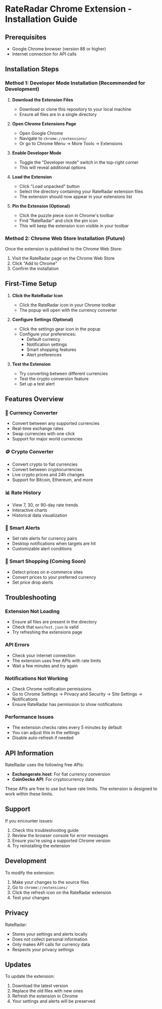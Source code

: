 # RateRadar Chrome Extension - Installation Guide

## Prerequisites
- Google Chrome browser (version 88 or higher)
- Internet connection for API calls

## Installation Steps

### Method 1: Developer Mode Installation (Recommended for Development)

1. **Download the Extension Files**
   - Download or clone this repository to your local machine
   - Ensure all files are in a single directory

2. **Open Chrome Extensions Page**
   - Open Google Chrome
   - Navigate to `chrome://extensions/`
   - Or go to Chrome Menu → More Tools → Extensions

3. **Enable Developer Mode**
   - Toggle the "Developer mode" switch in the top-right corner
   - This will reveal additional options

4. **Load the Extension**
   - Click "Load unpacked" button
   - Select the directory containing your RateRadar extension files
   - The extension should now appear in your extensions list

5. **Pin the Extension (Optional)**
   - Click the puzzle piece icon in Chrome's toolbar
   - Find "RateRadar" and click the pin icon
   - This will keep the extension icon visible in your toolbar

### Method 2: Chrome Web Store Installation (Future)

Once the extension is published to the Chrome Web Store:
1. Visit the RateRadar page on the Chrome Web Store
2. Click "Add to Chrome"
3. Confirm the installation

## First-Time Setup

1. **Click the RateRadar Icon**
   - Click the RateRadar icon in your Chrome toolbar
   - The popup will open with the currency converter

2. **Configure Settings (Optional)**
   - Click the settings gear icon in the popup
   - Configure your preferences:
     - Default currency
     - Notification settings
     - Smart shopping features
     - Alert preferences

3. **Test the Extension**
   - Try converting between different currencies
   - Test the crypto conversion feature
   - Set up a test alert

## Features Overview

### 💱 Currency Converter
- Convert between any supported currencies
- Real-time exchange rates
- Swap currencies with one click
- Support for major world currencies

### 🪙 Crypto Converter
- Convert crypto to fiat currencies
- Convert between cryptocurrencies
- Live crypto prices and 24h changes
- Support for Bitcoin, Ethereum, and more

### 📊 Rate History
- View 7, 30, or 90-day rate trends
- Interactive charts
- Historical data visualization

### 🔔 Smart Alerts
- Set rate alerts for currency pairs
- Desktop notifications when targets are hit
- Customizable alert conditions

### 🛒 Smart Shopping (Coming Soon)
- Detect prices on e-commerce sites
- Convert prices to your preferred currency
- Set price drop alerts

## Troubleshooting

### Extension Not Loading
- Ensure all files are present in the directory
- Check that `manifest.json` is valid
- Try refreshing the extensions page

### API Errors
- Check your internet connection
- The extension uses free APIs with rate limits
- Wait a few minutes and try again

### Notifications Not Working
- Check Chrome notification permissions
- Go to Chrome Settings → Privacy and Security → Site Settings → Notifications
- Ensure RateRadar has permission to show notifications

### Performance Issues
- The extension checks rates every 5 minutes by default
- You can adjust this in the settings
- Disable auto-refresh if needed

## API Information

RateRadar uses the following free APIs:
- **Exchangerate.host**: For fiat currency conversion
- **CoinGecko API**: For cryptocurrency data

These APIs are free to use but have rate limits. The extension is designed to work within these limits.

## Support

If you encounter issues:
1. Check this troubleshooting guide
2. Review the browser console for error messages
3. Ensure you're using a supported Chrome version
4. Try reinstalling the extension

## Development

To modify the extension:
1. Make your changes to the source files
2. Go to `chrome://extensions/`
3. Click the refresh icon on the RateRadar extension
4. Test your changes

## Privacy

RateRadar:
- Stores your settings and alerts locally
- Does not collect personal information
- Only makes API calls for currency data
- Respects your privacy settings

## Updates

To update the extension:
1. Download the latest version
2. Replace the old files with new ones
3. Refresh the extension in Chrome
4. Your settings and alerts will be preserved 